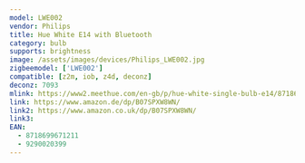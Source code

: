 ```yaml
---
model: LWE002
vendor: Philips
title: Hue White E14 with Bluetooth
category: bulb
supports: brightness
image: /assets/images/devices/Philips_LWE002.jpg
zigbeemodel: ['LWE002']
compatible: [z2m, iob, z4d, deconz]
deconz: 7093
mlink: https://www2.meethue.com/en-gb/p/hue-white-single-bulb-e14/8718699671211
link: https://www.amazon.de/dp/B07SPXW8WN/
link2: https://www.amazon.co.uk/dp/B07SPXW8WN/
link3: 
EAN: 
  - 8718699671211
  - 9290020399
---
```

